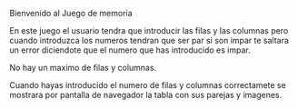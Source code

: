 Bienvenido al Juego de memoria


En este juego el usuario tendra que introducir las filas y las columnas pero cuando introduzca los numeros tendran
que ser par si son impar te saltara un error diciendote que el numero que has introducido es impar.

No hay un maximo de filas y columnas.

Cuando hayas introducido el numero de filas y columnas correctamete se mostrara  por pantalla de navegador la tabla con sus parejas y imagenes. 
